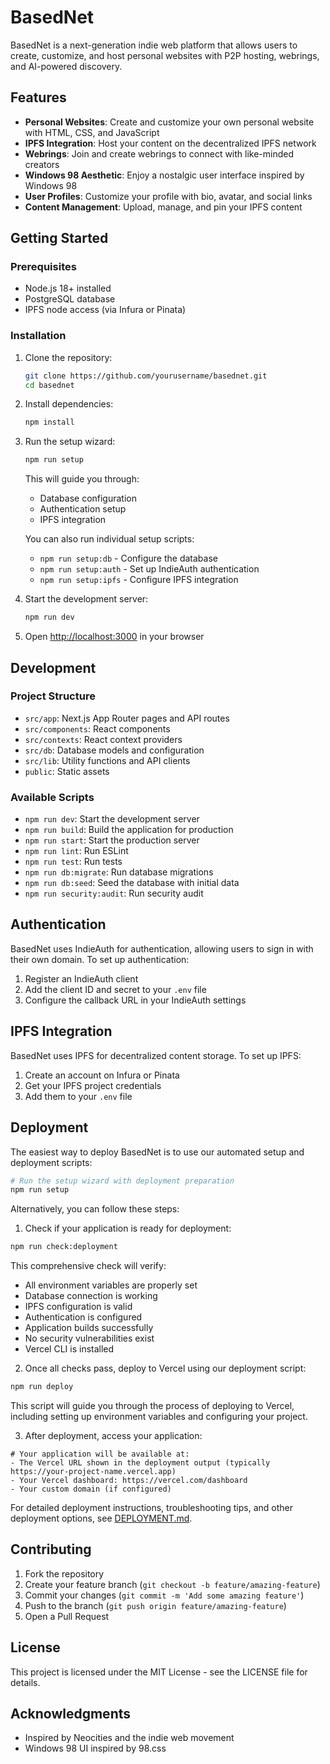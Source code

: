 # BasedNet

BasedNet is a next-generation indie web platform that allows users to create, customize, and host personal websites with P2P hosting, webrings, and AI-powered discovery.

## Features

- **Personal Websites**: Create and customize your own personal website with HTML, CSS, and JavaScript
- **IPFS Integration**: Host your content on the decentralized IPFS network
- **Webrings**: Join and create webrings to connect with like-minded creators
- **Windows 98 Aesthetic**: Enjoy a nostalgic user interface inspired by Windows 98
- **User Profiles**: Customize your profile with bio, avatar, and social links
- **Content Management**: Upload, manage, and pin your IPFS content

## Getting Started

### Prerequisites

- Node.js 18+ installed
- PostgreSQL database
- IPFS node access (via Infura or Pinata)

### Installation

1. Clone the repository:
   ```bash
   git clone https://github.com/yourusername/basednet.git
   cd basednet
   ```

2. Install dependencies:
   ```bash
   npm install
   ```

3. Run the setup wizard:
   ```bash
   npm run setup
   ```
   
   This will guide you through:
   - Database configuration
   - Authentication setup
   - IPFS integration
   
   You can also run individual setup scripts:
   - `npm run setup:db` - Configure the database
   - `npm run setup:auth` - Set up IndieAuth authentication
   - `npm run setup:ipfs` - Configure IPFS integration

6. Start the development server:
   ```bash
   npm run dev
   ```

7. Open [http://localhost:3000](http://localhost:3000) in your browser

## Development

### Project Structure

- `src/app`: Next.js App Router pages and API routes
- `src/components`: React components
- `src/contexts`: React context providers
- `src/db`: Database models and configuration
- `src/lib`: Utility functions and API clients
- `public`: Static assets

### Available Scripts

- `npm run dev`: Start the development server
- `npm run build`: Build the application for production
- `npm run start`: Start the production server
- `npm run lint`: Run ESLint
- `npm run test`: Run tests
- `npm run db:migrate`: Run database migrations
- `npm run db:seed`: Seed the database with initial data
- `npm run security:audit`: Run security audit

## Authentication

BasedNet uses IndieAuth for authentication, allowing users to sign in with their own domain. To set up authentication:

1. Register an IndieAuth client
2. Add the client ID and secret to your `.env` file
3. Configure the callback URL in your IndieAuth settings

## IPFS Integration

BasedNet uses IPFS for decentralized content storage. To set up IPFS:

1. Create an account on Infura or Pinata
2. Get your IPFS project credentials
3. Add them to your `.env` file

## Deployment

The easiest way to deploy BasedNet is to use our automated setup and deployment scripts:

```bash
# Run the setup wizard with deployment preparation
npm run setup
```

Alternatively, you can follow these steps:

1. Check if your application is ready for deployment:

```bash
npm run check:deployment
```

This comprehensive check will verify:
- All environment variables are properly set
- Database connection is working
- IPFS configuration is valid
- Authentication is configured
- Application builds successfully
- No security vulnerabilities exist
- Vercel CLI is installed

2. Once all checks pass, deploy to Vercel using our deployment script:

```bash
npm run deploy
```

This script will guide you through the process of deploying to Vercel, including setting up environment variables and configuring your project.

3. After deployment, access your application:

```
# Your application will be available at:
- The Vercel URL shown in the deployment output (typically https://your-project-name.vercel.app)
- Your Vercel dashboard: https://vercel.com/dashboard
- Your custom domain (if configured)
```

For detailed deployment instructions, troubleshooting tips, and other deployment options, see [DEPLOYMENT.md](DEPLOYMENT.md).

## Contributing

1. Fork the repository
2. Create your feature branch (`git checkout -b feature/amazing-feature`)
3. Commit your changes (`git commit -m 'Add some amazing feature'`)
4. Push to the branch (`git push origin feature/amazing-feature`)
5. Open a Pull Request

## License

This project is licensed under the MIT License - see the LICENSE file for details.

## Acknowledgments

- Inspired by Neocities and the indie web movement
- Windows 98 UI inspired by 98.css
